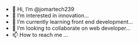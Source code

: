 - 👋 Hi, I’m @jomartech239
- 👀 I’m interested in innovation...
- 🌱 I’m currently learning front end development...
- 💞️ I’m looking to collaborate on web developer...
- 📫 How to reach me ...

<!---
jomartech239/jomartech239 is a ✨ special ✨ repository because its `README.md` (this file) appears on your GitHub profile.
You can click the Preview link to take a look at your changes.
--->
